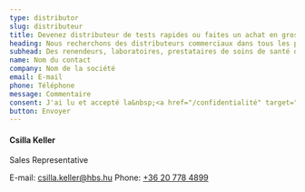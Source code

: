 ```yaml
---
type: distributor
slug: distributeur
title: Devenez distributeur de tests rapides ou faites un achat en gros
heading: Nous recherchons des distributeurs commerciaux dans tous les pays européens
subhead: Des renendeurs, laboratoires, prestataires de soins de santé qui doivent acheter de grandes quantités de tests sont les bienvenus.
name: Nom du contact
company: Nom de la société
email: E-mail
phone: Téléphone
message: Commentaire
consent: J'ai lu et accepté la&nbsp;<a href="/confidentialité" target="_blank">politique de confidentialité</a>.
button: Envoyer
---
```

#### Csilla Keller

Sales Representative

E-mail: [csilla.keller@hbs.hu](mailto:csilla.keller@hbs.hu)
Phone: [+36 20 778 4899](tel:+36207784899)
